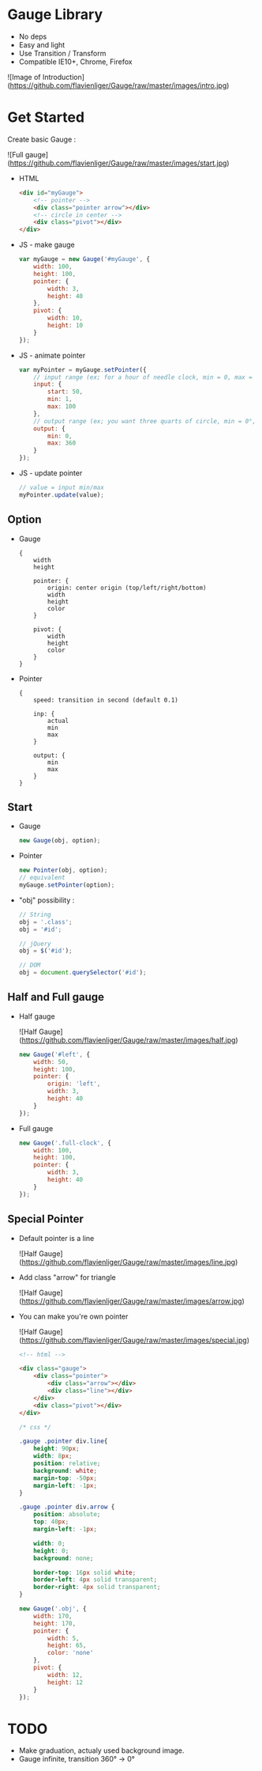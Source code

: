 # Gauge Library
- No deps
- Easy and light
- Use Transition / Transform
- Compatible IE10+, Chrome, Firefox

![Image of Introduction] (https://github.com/flavienliger/Gauge/raw/master/images/intro.jpg)

# Get Started

Create basic Gauge :

![Full gauge] (https://github.com/flavienliger/Gauge/raw/master/images/start.jpg)

- HTML
    ```html
    <div id="myGauge">
        <!-- pointer -->
        <div class="pointer arrow"></div>
        <!-- circle in center -->
        <div class="pivot"></div>
    </div>
    ```
    
- JS - make gauge
    ```js
    var myGauge = new Gauge('#myGauge', {
        width: 100, 
        height: 100, 
        pointer: {
            width: 3, 
            height: 40 
        }, 
        pivot: { 
            width: 10, 
            height: 10 
        }
    });
    ```
    
- JS - animate pointer
    ```js
    var myPointer = myGauge.setPointer({
        // input range (ex; for a hour of needle clock, min = 0, max = 12)
        input: {
            start: 50,
            min: 1,
            max: 100
        },
        // output range (ex; you want three quarts of circle, min = 0°, max = 270°)
        output: {
            min: 0,
            max: 360
        }
    });
    ```
    
- JS - update pointer
    ```js
    // value = input min/max
    myPointer.update(value);
    ```
    
## Option

- Gauge
    ```
    {
        width
        height
        
        pointer: {
            origin: center origin (top/left/right/bottom)
            width
            height
            color
        }
        
        pivot: {
            width
            height
            color
        }
    }
    ```

- Pointer
    ```
    {
        speed: transition in second (default 0.1)
        
        inp: {
            actual
            min
            max
        }
        
        output: {
            min
            max
        }
    }
    ```
    
## Start

- Gauge
    ```js
    new Gauge(obj, option);
    ```
    
- Pointer
    ```js
    new Pointer(obj, option);
    // equivalent
    myGauge.setPointer(option);
    ```
    
- "obj" possibility :
    ```js
    // String
    obj = '.class';
    obj = '#id';
    
    // jQuery
    obj = $('#id');
    
    // DOM
    obj = document.querySelector('#id');
    ```

## Half and Full gauge

- Half gauge
 
    ![Half Gauge] (https://github.com/flavienliger/Gauge/raw/master/images/half.jpg)

    ```js
    new Gauge('#left', {
        width: 50, 
        height: 100, 
        pointer: { 
            origin: 'left', 
            width: 3, 
            height: 40 
        }
    });
    ```
    
- Full gauge
    ```js
    new Gauge('.full-clock', {
        width: 100, 
        height: 100, 
        pointer: { 
            width: 3, 
            height: 40 
        }
    });
    ```

## Special Pointer

- Default pointer is a line

    ![Half Gauge] (https://github.com/flavienliger/Gauge/raw/master/images/line.jpg)

- Add class "arrow" for triangle

    ![Half Gauge] (https://github.com/flavienliger/Gauge/raw/master/images/arrow.jpg)

- You can make you're own pointer

    ![Half Gauge] (https://github.com/flavienliger/Gauge/raw/master/images/special.jpg)

    ```html
    <!-- html -->
    
    <div class="gauge">
        <div class="pointer">
            <div class="arrow"></div>
            <div class="line"></div>
        </div>
        <div class="pivot"></div>
    </div>
    ```
    
    ```css
    /* css */

    .gauge .pointer div.line{
        height: 90px;
        width: 8px;
        position: relative;
        background: white;
        margin-top: -50px;
        margin-left: -1px;
    }

    .gauge .pointer div.arrow {
        position: absolute;
        top: 40px;
        margin-left: -1px;

        width: 0;
        height: 0;
        background: none;

        border-top: 16px solid white;
        border-left: 4px solid transparent;
        border-right: 4px solid transparent;
    }
    ```
    
    ```js
    new Gauge('.obj', {
        width: 170,
        height: 170,
        pointer: { 
            width: 5, 
            height: 65,
            color: 'none' 
        },
        pivot: { 
            width: 12, 
            height: 12 
        }
    });
    ```
    
# TODO

- Make graduation, actualy used background image.
- Gauge infinite, transition 360° -> 0°
